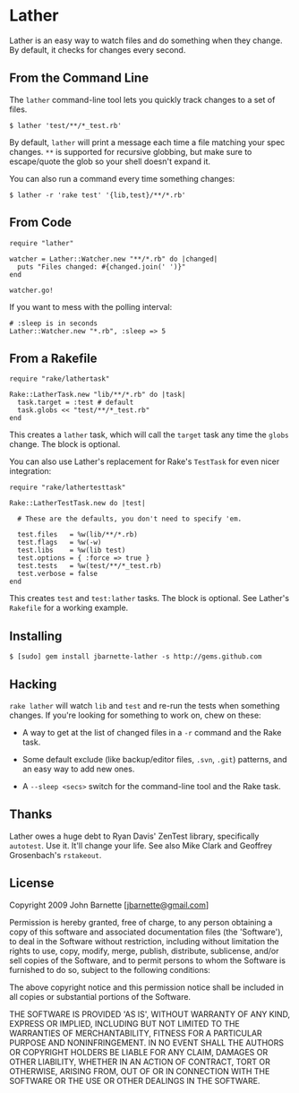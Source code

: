 # Lather

Lather is an easy way to watch files and do something when they
change. By default, it checks for changes every second.

## From the Command Line

The `lather` command-line tool lets you quickly track changes to a set
of files.

    $ lather 'test/**/*_test.rb'

By default, `lather` will print a message each time a file matching
your spec changes. `**` is supported for recursive globbing, but make
sure to escape/quote the glob so your shell doesn't expand it.

You can also run a command every time something changes:

    $ lather -r 'rake test' '{lib,test}/**/*.rb'

## From Code

    require "lather"
    
    watcher = Lather::Watcher.new "**/*.rb" do |changed|
      puts "Files changed: #{changed.join(' ')}"
    end
    
    watcher.go!

If you want to mess with the polling interval:

    # :sleep is in seconds
    Lather::Watcher.new "*.rb", :sleep => 5

## From a Rakefile

    require "rake/lathertask"

    Rake::LatherTask.new "lib/**/*.rb" do |task|
      task.target = :test # default
      task.globs << "test/**/*_test.rb"
    end

This creates a `lather` task, which will call the `target` task any
time the `globs` change. The block is optional.

You can also use Lather's replacement for Rake's `TestTask` for even
nicer integration:

    require "rake/lathertesttask"

    Rake::LatherTestTask.new do |test|

      # These are the defaults, you don't need to specify 'em.

      test.files   = %w(lib/**/*.rb)
      test.flags   = %w(-w)
      test.libs    = %w(lib test)
      test.options = { :force => true }
      test.tests   = %w(test/**/*_test.rb)
      test.verbose = false
    end

This creates `test` and `test:lather` tasks. The block is
optional. See Lather's `Rakefile` for a working example.

## Installing

    $ [sudo] gem install jbarnette-lather -s http://gems.github.com

## Hacking

`rake lather` will watch `lib` and `test` and re-run the tests when
something changes. If you're looking for something to work on, chew on
these:

  * A way to get at the list of changed files in a `-r` command and
    the Rake task.

  * Some default exclude (like backup/editor files, `.svn`, `.git`)
  patterns, and an easy way to add new ones.

  * A `--sleep <secs>` switch for the command-line tool and the Rake
    task.

## Thanks

Lather owes a huge debt to Ryan Davis' ZenTest library, specifically
`autotest`. Use it. It'll change your life. See also Mike Clark and
Geoffrey Grosenbach's `rstakeout`.

## License

Copyright 2009 John Barnette [jbarnette@gmail.com]

Permission is hereby granted, free of charge, to any person obtaining
a copy of this software and associated documentation files (the
'Software'), to deal in the Software without restriction, including
without limitation the rights to use, copy, modify, merge, publish,
distribute, sublicense, and/or sell copies of the Software, and to
permit persons to whom the Software is furnished to do so, subject to
the following conditions:

The above copyright notice and this permission notice shall be
included in all copies or substantial portions of the Software.

THE SOFTWARE IS PROVIDED 'AS IS', WITHOUT WARRANTY OF ANY KIND,
EXPRESS OR IMPLIED, INCLUDING BUT NOT LIMITED TO THE WARRANTIES OF
MERCHANTABILITY, FITNESS FOR A PARTICULAR PURPOSE AND NONINFRINGEMENT.
IN NO EVENT SHALL THE AUTHORS OR COPYRIGHT HOLDERS BE LIABLE FOR ANY
CLAIM, DAMAGES OR OTHER LIABILITY, WHETHER IN AN ACTION OF CONTRACT,
TORT OR OTHERWISE, ARISING FROM, OUT OF OR IN CONNECTION WITH THE
SOFTWARE OR THE USE OR OTHER DEALINGS IN THE SOFTWARE.
